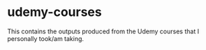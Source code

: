 # udemy-courses
This contains the outputs produced from the Udemy courses that I personally took/am taking.
